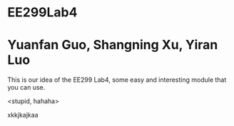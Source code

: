 # EE299Lab4
# Yuanfan Guo, Shangning Xu, Yiran Luo

This is our idea of the EE299 Lab4, some easy and interesting module that you can use.

<stupid, hahaha> 

xkkjkajkaa